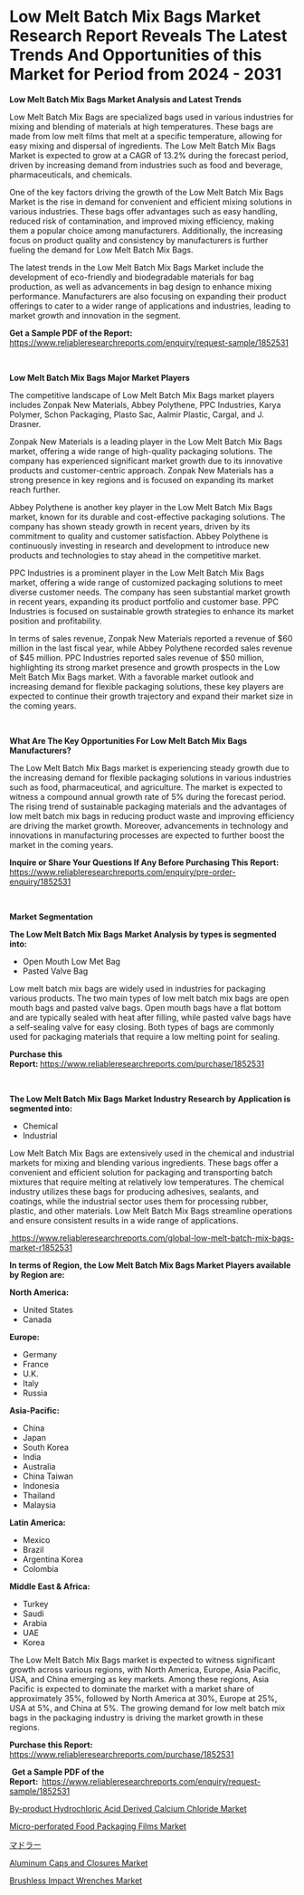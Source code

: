 <p><h1>Low Melt Batch Mix Bags Market Research Report Reveals The Latest Trends And Opportunities of this Market for Period from 2024 - 2031</h1></p><p><strong>Low Melt Batch Mix Bags Market Analysis and Latest Trends</strong></p>
<p><p>Low Melt Batch Mix Bags are specialized bags used in various industries for mixing and blending of materials at high temperatures. These bags are made from low melt films that melt at a specific temperature, allowing for easy mixing and dispersal of ingredients. The Low Melt Batch Mix Bags Market is expected to grow at a CAGR of 13.2% during the forecast period, driven by increasing demand from industries such as food and beverage, pharmaceuticals, and chemicals.</p><p>One of the key factors driving the growth of the Low Melt Batch Mix Bags Market is the rise in demand for convenient and efficient mixing solutions in various industries. These bags offer advantages such as easy handling, reduced risk of contamination, and improved mixing efficiency, making them a popular choice among manufacturers. Additionally, the increasing focus on product quality and consistency by manufacturers is further fueling the demand for Low Melt Batch Mix Bags.</p><p>The latest trends in the Low Melt Batch Mix Bags Market include the development of eco-friendly and biodegradable materials for bag production, as well as advancements in bag design to enhance mixing performance. Manufacturers are also focusing on expanding their product offerings to cater to a wider range of applications and industries, leading to market growth and innovation in the segment.</p></p>
<p><strong>Get a Sample PDF of the Report:&nbsp;</strong> <a href="https://www.reliableresearchreports.com/enquiry/request-sample/1852531">https://www.reliableresearchreports.com/enquiry/request-sample/1852531</a></p>
<p>&nbsp;</p>
<p><strong>Low Melt Batch Mix Bags Major Market Players</strong></p>
<p><p>The competitive landscape of Low Melt Batch Mix Bags market players includes Zonpak New Materials, Abbey Polythene, PPC Industries, Karya Polymer, Schon Packaging, Plasto Sac, Aalmir Plastic, Cargal, and J. Drasner.</p><p>Zonpak New Materials is a leading player in the Low Melt Batch Mix Bags market, offering a wide range of high-quality packaging solutions. The company has experienced significant market growth due to its innovative products and customer-centric approach. Zonpak New Materials has a strong presence in key regions and is focused on expanding its market reach further.</p><p>Abbey Polythene is another key player in the Low Melt Batch Mix Bags market, known for its durable and cost-effective packaging solutions. The company has shown steady growth in recent years, driven by its commitment to quality and customer satisfaction. Abbey Polythene is continuously investing in research and development to introduce new products and technologies to stay ahead in the competitive market.</p><p>PPC Industries is a prominent player in the Low Melt Batch Mix Bags market, offering a wide range of customized packaging solutions to meet diverse customer needs. The company has seen substantial market growth in recent years, expanding its product portfolio and customer base. PPC Industries is focused on sustainable growth strategies to enhance its market position and profitability.</p><p>In terms of sales revenue, Zonpak New Materials reported a revenue of $60 million in the last fiscal year, while Abbey Polythene recorded sales revenue of $45 million. PPC Industries reported sales revenue of $50 million, highlighting its strong market presence and growth prospects in the Low Melt Batch Mix Bags market. With a favorable market outlook and increasing demand for flexible packaging solutions, these key players are expected to continue their growth trajectory and expand their market size in the coming years.</p></p>
<p>&nbsp;</p>
<p><strong>What Are The Key Opportunities For Low Melt Batch Mix Bags Manufacturers?</strong></p>
<p><p>The Low Melt Batch Mix Bags market is experiencing steady growth due to the increasing demand for flexible packaging solutions in various industries such as food, pharmaceutical, and agriculture. The market is expected to witness a compound annual growth rate of 5% during the forecast period. The rising trend of sustainable packaging materials and the advantages of low melt batch mix bags in reducing product waste and improving efficiency are driving the market growth. Moreover, advancements in technology and innovations in manufacturing processes are expected to further boost the market in the coming years.</p></p>
<p><strong>Inquire or Share Your Questions If Any Before Purchasing This Report:</strong> <a href="https://www.reliableresearchreports.com/enquiry/pre-order-enquiry/1852531">https://www.reliableresearchreports.com/enquiry/pre-order-enquiry/1852531</a></p>
<p>&nbsp;</p>
<p><strong>Market Segmentation</strong></p>
<p><strong>The Low Melt Batch Mix Bags Market Analysis by types is segmented into:</strong></p>
<p><ul><li>Open Mouth Low Met Bag</li><li>Pasted Valve Bag</li></ul></p>
<p><p>Low melt batch mix bags are widely used in industries for packaging various products. The two main types of low melt batch mix bags are open mouth bags and pasted valve bags. Open mouth bags have a flat bottom and are typically sealed with heat after filling, while pasted valve bags have a self-sealing valve for easy closing. Both types of bags are commonly used for packaging materials that require a low melting point for sealing.</p></p>
<p><strong>Purchase this Report:&nbsp;</strong><a href="https://www.reliableresearchreports.com/purchase/1852531">https://www.reliableresearchreports.com/purchase/1852531</a></p>
<p>&nbsp;</p>
<p><strong>The Low Melt Batch Mix Bags Market Industry Research by Application is segmented into:</strong></p>
<p><ul><li>Chemical</li><li>Industrial</li></ul></p>
<p><p>Low Melt Batch Mix Bags are extensively used in the chemical and industrial markets for mixing and blending various ingredients. These bags offer a convenient and efficient solution for packaging and transporting batch mixtures that require melting at relatively low temperatures. The chemical industry utilizes these bags for producing adhesives, sealants, and coatings, while the industrial sector uses them for processing rubber, plastic, and other materials. Low Melt Batch Mix Bags streamline operations and ensure consistent results in a wide range of applications.</p></p>
<p><a href="https://www.reliableresearchreports.com/global-low-melt-batch-mix-bags-market-r1852531">&nbsp;https://www.reliableresearchreports.com/global-low-melt-batch-mix-bags-market-r1852531</a></p>
<p><strong>In terms of Region, the Low Melt Batch Mix Bags Market Players available by Region are:</strong></p>
<p>
    <p> <strong> North America: </strong>
        <ul>
            <li>United States</li>
            <li>Canada</li>
        </ul>
        </p> 
    <p> <strong> Europe: </strong>
        <ul>
            <li>Germany</li>
            <li>France</li>
            <li>U.K.</li>
            <li>Italy</li>
            <li>Russia</li>
        </ul>
        </p> 
    <p> <strong> Asia-Pacific: </strong>
        <ul>
            <li>China</li>
            <li>Japan</li>
            <li>South Korea</li>
            <li>India</li>
            <li>Australia</li>
            <li>China Taiwan</li>
            <li>Indonesia</li>
            <li>Thailand</li>
            <li>Malaysia</li>
        </ul>
        </p> 
    <p> <strong> Latin America: </strong>
        <ul>
            <li>Mexico</li>
            <li>Brazil</li>
            <li>Argentina Korea</li>
            <li>Colombia</li>
        </ul>
        </p> 
    <p> <strong> Middle East & Africa: </strong>
        <ul>
            <li>Turkey</li>
            <li>Saudi</li>
            <li>Arabia</li>
            <li>UAE</li>
            <li>Korea</li>
        </ul>
    </p>
    </p>
<p><p>The Low Melt Batch Mix Bags market is expected to witness significant growth across various regions, with North America, Europe, Asia Pacific, USA, and China emerging as key markets. Among these regions, Asia Pacific is expected to dominate the market with a market share of approximately 35%, followed by North America at 30%, Europe at 25%, USA at 5%, and China at 5%. The growing demand for low melt batch mix bags in the packaging industry is driving the market growth in these regions.</p></p>
<p><strong>Purchase this Report: </strong><a href="https://www.reliableresearchreports.com/purchase/1852531">https://www.reliableresearchreports.com/purchase/1852531</a></p>
<p>&nbsp;<strong>Get a Sample PDF of the Report:&nbsp;&nbsp;</strong><a href="https://www.reliableresearchreports.com/enquiry/request-sample/1852531">https://www.reliableresearchreports.com/enquiry/request-sample/1852531</a></p>
<p><strong></strong></p>
<p><p><a href="https://issuu.com/reportprime-2/docs/by-product-hydrochloric-acid-derived-calcium-chlor">By-product Hydrochloric Acid Derived Calcium Chloride Market</a></p><p><a href="https://github.com/cameroneffertz/Market-Research-Report-List-1/blob/main/micro-perforated-food-packaging-films-market.md">Micro-perforated Food Packaging Films Market</a></p><p><a href="https://github.com/reliezer65/Market-Research-Report-List-1/blob/main/831072657978.md">マドラー</a></p><p><a href="https://github.com/MyrticeDare2023/Market-Research-Report-List-1/blob/main/aluminum-caps-and-closures-market.md">Aluminum Caps and Closures Market</a></p><p><a href="https://www.linkedin.com/pulse/decoding-brushless-impact-wrenches-market-metrics-share-ym4he">Brushless Impact Wrenches Market</a></p></p>